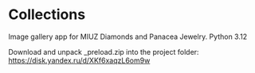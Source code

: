 # Collections

Image gallery app for MIUZ Diamonds and Panacea Jewelry.
Python 3.12

Download and unpack _preload.zip into the project folder:
https://disk.yandex.ru/d/XKf6xaqzL6om9w
